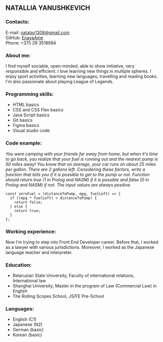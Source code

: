 ## NATALLIA YANUSHKEVICH ##

### Contacts: ###
E-mail: <natalay1308@gmail.com>       
GitHub: [EnayaAme]( https://gist.github.com/EnayaAme)         
Phone: +375 29 3518684


### About me: ###
I find myself sociable, open-minded, able to show initiative, very responsible and efficient. I love learning new things in multiple spheres. I enjoy sport activities, learning new languages, travelling and reading books.
I'm also passionate about playing League of Legends.


### Programming skills: ###
+ HTML basics
+ CSS and CSS Flex basics
+ Java Script basics
+ Git basics
+ Figma basics
+ Visual studio code


### Code example: ###
*You were camping with your friends far away from home, but when it's time to go back, you realize that your fuel is running out and the nearest pump is 50 miles away! You know that on average, your car runs 
on about 25 miles per gallon. There are 2 gallons left. Considering these factors, write a function that tells you if it is possible to get to the pump or not. Function should return true (1 in Prolog and NASM) if it is possible and false (0 in Prolog and NASM) if not. The input values are always positive.*

```
const zeroFuel = (distanceToPump, mpg, fuelLeft) => {
  if ((mpg * fuelLeft) < distanceToPump) {
    return false;
  } else {
    return true;
  }
};
```


### Working experience: ###
Now I’m trying to step into Front End Developer career. Before that, I worked as a lawyer with various jurisdictions. Moreover, I worked as the Japanese language teacher and interpreter.


### Education: ###
+ Belarusian State University, Faculty of international relations, International law
+ Shanghai University, Master in the program of Law (Commercial Law) in English
+ The Rolling Scopes School, JS/FE Pre-School


### Languages: ###
+ English (C1)
+ Japanese (N2)
+ German (basic)
+ Korean (basic)